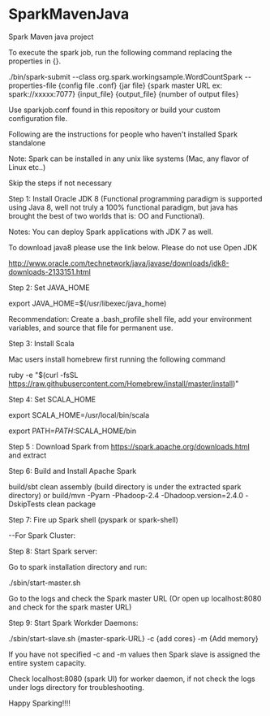 # SparkMavenJava
Spark Maven java project

To execute the spark job, run the following command replacing the properties in {}.


./bin/spark-submit --class org.spark.workingsample.WordCountSpark --properties-file {config file .conf} {jar file} {spark master URL ex: spark://xxxxx:7077} {input_file} {output_file} {number of output files}


Use sparkjob.conf found in this repository or build your custom configuration file.

Following are the instructions for people who haven't installed Spark standalone

Note: Spark can be installed in any unix like systems (Mac, any flavor of Linux etc..)

Skip the steps if not necessary 

Step 1: Install Oracle JDK 8 (Functional programming paradigm is supported using Java 8, well not truly a 100% functional paradigm, but java has brought the best of two worlds that is: OO and Functional). 


Notes: You can deploy Spark applications with JDK 7 as well.

To download java8 please use the link below. Please do not use Open JDK

http://www.oracle.com/technetwork/java/javase/downloads/jdk8-downloads-2133151.html 

Step 2: Set JAVA_HOME 

export JAVA_HOME=$(/usr/libexec/java_home) 

Recommendation: Create a .bash_profile shell file, add your environment variables, and source that file for permanent use. 

Step 3: Install Scala

Mac users install homebrew first running the following command 

 ruby -e "$(curl -fsSL https://raw.githubusercontent.com/Homebrew/install/master/install)" 
 
 Step 4: Set SCALA_HOME 

export SCALA_HOME=/usr/local/bin/scala

export PATH=$PATH:$SCALA_HOME/bin 

Step 5 : Download Spark from https://spark.apache.org/downloads.html  and extract

Step 6: Build and Install Apache Spark 

build/sbt clean assembly (build directory is under the extracted spark directory)
or 
build/mvn -Pyarn -Phadoop-2.4 -Dhadoop.version=2.4.0 -DskipTests clean package

Step 7: Fire up Spark shell (pyspark or spark-shell)

--For Spark Cluster:

Step 8: Start Spark server:

Go to spark installation directory and run:

./sbin/start-master.sh

Go to the logs and check the Spark master URL (Or open up localhost:8080 and check for the spark master URL)


Step 9: Start Spark Workder Daemons:

./sbin/start-slave.sh {master-spark-URL} -c {add cores} -m {Add memory}

If you have not specified -c and -m values then Spark slave is assigned the entire system capacity.

Check localhost:8080 (spark UI) for worker daemon, if not check the logs under logs directory for troubleshooting.

Happy Sparking!!!!

